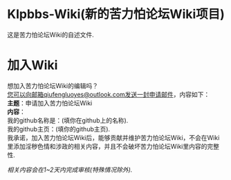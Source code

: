 # Klpbbs-Wiki(新的苦力怕论坛Wiki项目)
这是苦力怕论坛Wiki的自述文件.<br>
# 加入Wiki
想加入苦力怕论坛Wiki的编辑吗？<br>
您可以向邮箱qiufengluoyes@outlook.com发送一封申请邮件，内容如下：<br>
**主题**：申请加入苦力怕论坛Wiki<br>
**内容**：<br>
我的github名称是：(填你在github上的名称).<br>
我的github主页：(填你的github主页).<br>
我承诺，加入苦力怕论坛Wiki后，能够贡献并维护苦力怕论坛Wiki，不会在Wiki里添加淫秽色情和涉政的相关内容，并且不会破坏苦力怕论坛Wiki里内容的完整性.<br>

_相关内容会在1~2天内完成审核(特殊情况除外)._

